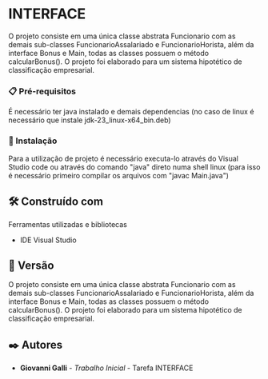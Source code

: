 # INTERFACE

O projeto consiste em uma única classe abstrata Funcionario com as demais sub-classes FuncionarioAssalariado e FuncionarioHorista, além da interface Bonus e Main, todas as classes possuem o método calcularBonus(). O projeto foi elaborado para um sistema hipotético de classificação empresarial.

### 📋 Pré-requisitos

É necessário ter java instalado e demais dependencias (no caso de linux é necessário que instale jdk-23_linux-x64_bin.deb)

### 🔧 Instalação

Para a utilização de projeto é necessário executa-lo através do Visual Studio code ou através do comando "java" direto numa shell linux (para isso é necessário primeiro compilar os arquivos com "javac Main.java")

## 🛠️ Construído com

Ferramentas utilizadas e bibliotecas

* IDE Visual Studio

## 📌 Versão

O projeto consiste em uma única classe abstrata Funcionario com as demais sub-classes FuncionarioAssalariado e FuncionarioHorista, além da interface Bonus e Main, todas as classes possuem o método calcularBonus(). O projeto foi elaborado para um sistema hipotético de classificação empresarial.

## ✒️ Autores

* **Giovanni Galli** - *Trabalho Inicial* - Tarefa INTERFACE

